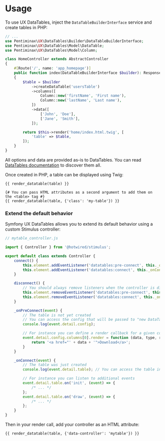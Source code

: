 
# Usage

To use UX DataTables, inject the `DataTableBuilderInterface` service and
create tables in PHP:

``` php
// ...
use Pentiminax\UX\DataTables\Builder\DataTableBuilderInterface;
use Pentiminax\UX\DataTables\Model\DataTable;
use Pentiminax\UX\DataTables\Model\Column;

class HomeController extends AbstractController
{
    #[Route('/', name: 'app_homepage')]
    public function index(DataTableBuilderInterface $builder): Response
    {
        $table = $builder
            ->createDataTable('usersTable')
            ->columns([
                Column::new('firstName', 'First name'),
                Column::new('lastName', 'Last name'),
            ])
            ->data([
                ['John', 'Doe'],
                ['Jane', 'Smith'],
            ]);

        return $this->render('home/index.html.twig', [
            'table' => $table,
        ]);
    }
}
```

All options and data are provided as-is to DataTables. You can read
[DataTables documentation](https://datatables.net/manual/) to discover
them all.

Once created in PHP, a table can be displayed using Twig:

``` html+twig
{{ render_datatable(table) }}

{# You can pass HTML attributes as a second argument to add them on the <table> tag #}
{{ render_datatable(table, {'class': 'my-table'}) }}
```

### Extend the default behavior

Symfony UX DataTables allows you to extend its default behavior using a
custom Stimulus controller:

``` javascript
// mytable_controller.js

import { Controller } from '@hotwired/stimulus';

export default class extends Controller {
    connect() {
        this.element.addEventListener('datatables:pre-connect', this._onPreConnect);
        this.element.addEventListener('datatables:connect', this._onConnect);
    }

    disconnect() {
        // You should always remove listeners when the controller is disconnected to avoid side effects
        this.element.removeEventListener('datatables:pre-connect', this._onPreConnect);
        this.element.removeEventListener('datatables:connect', this._onConnect);
    }

    _onPreConnect(event) {
        // The table is not yet created
        // You can access the config that will be passed to "new DataTable()"
        console.log(event.detail.config);

        // For instance you can define a render callback for a given column
        event.detail.config.columns[0].render = function (data, type, row, meta) {
            return '<a href="' + data + '">Download</a>';
        }
    }

    _onConnect(event) {
        // The table was just created
        console.log(event.detail.table); // You can access the table instance using the event details

        // For instance you can listen to additional events
        event.detail.table.on('init', (event) => {
            /* ... */
        };
        event.detail.table.on('draw', (event) => {
            /* ... */
        };
    }
}
```

Then in your render call, add your controller as an HTML attribute:

``` twig
{{ render_datatable(table, {'data-controller': 'mytable'}) }}
```
